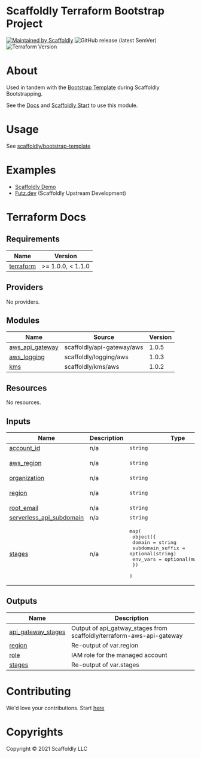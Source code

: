 # Scaffoldly Terraform Bootstrap Project

[![Maintained by Scaffoldly](https://img.shields.io/badge/maintained%20by-scaffoldly-blueviolet)](https://github.com/scaffoldly)
![GitHub release (latest SemVer)](https://img.shields.io/github/v/release/scaffoldly/terraform-scaffoldly-bootstrap)
![Terraform Version](https://img.shields.io/badge/tf-%3E%3D0.15.0-blue.svg)

# About

Used in tandem with the [Bootstrap Template](https://github.com/scaffoldly/bootstrap-template) during Scaffoldly Bootstrapping.

See the [Docs](https://docs.scaffold.ly) and [Scaffoldly Start](https://start.scaffold.ly) to use this module.

# Usage

See [scaffoldly/bootstrap-template](https://github.com/scaffoldly/bootstrap-template/blob/main/main.tf)

# Examples

- [Scaffoldly Demo](https://github.com/scaffoldly-demo/scaffoldly-bootstrap)
- [Futz.dev](https://github.com/futz-dev/scaffoldly-bootstrap) (Scaffoldly Upstream Development)

# Terraform Docs

<!-- BEGIN_TF_DOCS -->
## Requirements

| Name | Version |
|------|---------|
| <a name="requirement_terraform"></a> [terraform](#requirement\_terraform) | >= 1.0.0, < 1.1.0 |

## Providers

No providers.

## Modules

| Name | Source | Version |
|------|--------|---------|
| <a name="module_aws_api_gateway"></a> [aws\_api\_gateway](#module\_aws\_api\_gateway) | scaffoldly/api-gateway/aws | 1.0.5 |
| <a name="module_aws_logging"></a> [aws\_logging](#module\_aws\_logging) | scaffoldly/logging/aws | 1.0.3 |
| <a name="module_kms"></a> [kms](#module\_kms) | scaffoldly/kms/aws | 1.0.2 |

## Resources

No resources.

## Inputs

| Name | Description | Type | Default | Required |
|------|-------------|------|---------|:--------:|
| <a name="input_account_id"></a> [account\_id](#input\_account\_id) | n/a | `string` | n/a | yes |
| <a name="input_aws_region"></a> [aws\_region](#input\_aws\_region) | n/a | `string` | `"us-east-1"` | no |
| <a name="input_organization"></a> [organization](#input\_organization) | n/a | `string` | n/a | yes |
| <a name="input_region"></a> [region](#input\_region) | n/a | `string` | `"us-east-1"` | no |
| <a name="input_root_email"></a> [root\_email](#input\_root\_email) | n/a | `string` | n/a | yes |
| <a name="input_serverless_api_subdomain"></a> [serverless\_api\_subdomain](#input\_serverless\_api\_subdomain) | n/a | `string` | `"sly"` | no |
| <a name="input_stages"></a> [stages](#input\_stages) | n/a | <pre>map(<br>    object({<br>      domain           = string<br>      subdomain_suffix = optional(string)<br>      env_vars         = optional(map(string))<br>    })<br>  )</pre> | n/a | yes |

## Outputs

| Name | Description |
|------|-------------|
| <a name="output_api_gateway_stages"></a> [api\_gateway\_stages](#output\_api\_gateway\_stages) | Output of api\_gatway\_stages from scaffoldly/terraform-aws-api-gateway |
| <a name="output_region"></a> [region](#output\_region) | Re-output of var.region |
| <a name="output_role"></a> [role](#output\_role) | IAM role for the managed account |
| <a name="output_stages"></a> [stages](#output\_stages) | Re-output of var.stages |
<!-- END_TF_DOCS -->

# Contributing

We'd love your contributions. Start [here](https://docs.scaffold.ly/contributing)

# Copyrights

Copyright © 2021 Scaffoldly LLC
